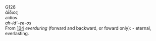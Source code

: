 <body>
  <p>G126<br>  ἀΐ́διος  <br> aidios  <br><i>ah-id‘-ee-os </i><br>From <a href="g0104.htm">104</a>  <i>everduring</i> (forward and backward, or foward only): - eternal, everlasting.<br></p>
 </body>